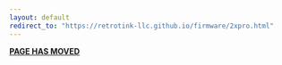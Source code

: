```yaml
---
layout: default
redirect_to: "https://retrotink-llc.github.io/firmware/2xpro.html"
---
```


<link rel="canonical" href="https://retrotink-llc.github.io/firmware/2xpro.html">

**[PAGE HAS MOVED](https://retrotink-llc.github.io/firmware/2xpro.html)**